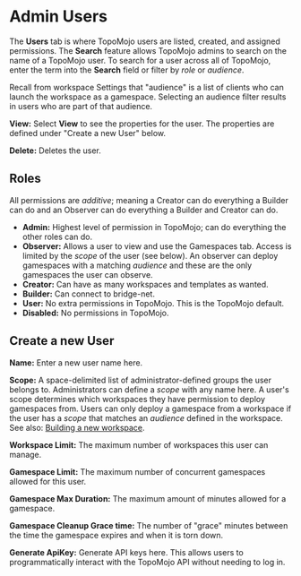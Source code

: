# Admin Users

The **Users** tab is where TopoMojo users are listed, created, and assigned permissions. The **Search** feature allows TopoMojo admins to search on the name of a TopoMojo user. To search for a user across all of TopoMojo, enter the term into the **Search** field or filter by *role* or *audience*. 

Recall from workspace Settings that "audience" is a list of clients who can launch the workspace as a gamespace. Selecting an audience filter results in users who are part of that audience.

**View:** Select **View** to see the properties for the user. The properties are defined under "Create a new User" below.

**Delete:** Deletes the user.

## Roles

All permissions are *additive*; meaning a Creator can do everything a Builder can do and an Observer can do everything a Builder and Creator can do. 

- **Admin:** Highest level of permission in TopoMojo; can do everything the other roles can do.
- **Observer:** Allows a user to view and use the Gamespaces tab. Access is limited by the *scope* of the user (see below). An observer can deploy gamespaces with a matching *audience* and these are the only gamespaces the user can observe.
- **Creator:** Can have as many workspaces and templates as wanted.
- **Builder:** Can connect to bridge-net.
- **User:** No extra permissions in TopoMojo. This is the TopoMojo default.
- **Disabled:** No permissions in TopoMojo.

## Create a new User

**Name:** Enter a new user name here.

**Scope:** A space-delimited list of administrator-defined groups the user belongs to. Administrators can define a *scope* with any name here. A user's scope determines which workspaces they have permission to deploy gamespaces from. Users can only deploy a gamespace from a workspace if the user has a *scope* that matches an *audience* defined in the workspace. See also: [Building a new workspace](building-a-workspace.md).

**Workspace Limit:** The maximum number of workspaces this user can manage.

**Gamespace Limit:** The maximum number of concurrent gamespaces allowed for this user.

**Gamespace Max Duration:** The maximum amount of minutes allowed for a gamespace.

**Gamespace Cleanup Grace time:** The number of "grace" minutes between the time the gamespace expires and when it is torn down.

**Generate ApiKey:** Generate API keys here. This allows users to programmatically interact with the TopoMojo API without needing to log in.